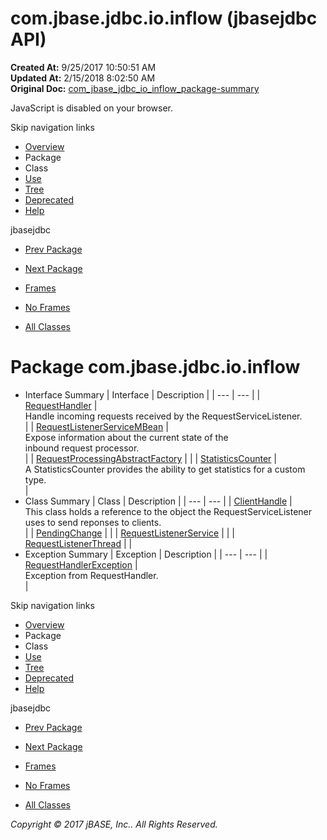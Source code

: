 # com.jbase.jdbc.io.inflow (jbasejdbc   API)

**Created At:** 9/25/2017 10:50:51 AM  
**Updated At:** 2/15/2018 8:02:50 AM  
**Original Doc:** [com_jbase_jdbc_io_inflow_package-summary](https://docs.jbase.com/39238-inflow/com_jbase_jdbc_io_inflow_package-summary)  

<!--<br>    try {<br>        if (location.href.indexOf('is-external=true') == -1) {<br>            parent.document.title="com.jbase.jdbc.io.inflow (jbasejdbc   API)";<br>        }<br>    }<br>    catch(err) {<br>    }<br>//-->
JavaScript is disabled on your browser.

Skip navigation links

- [Overview](../../../../../overview-summary.html)
- Package
- Class
- [Use](./../uses-of-package-com.jbase.jdbc.io.inflow-%28jbasejdbc---api%29)
- [Tree](./../com.jbase.jdbc.io.inflow-class-hierarchy-%28jbasejdbc---api%29)
- [Deprecated](../../../../../deprecated-list.html)
- [Help](../../../../../help-doc.html)


jbasejdbc <br>

- [Prev Package](./../../exception/com.jbase.jdbc.io.exception-%28jbasejdbc---api%29)
- [Next Package](./../../../protocol/com.jbase.jdbc.protocol-%28jbasejdbc---api%29)


- [Frames](./.)
- [No Frames](./.)


- [All Classes](../../../../../allclasses-noframe.html)


<!--<br>  allClassesLink = document.getElementById("allclasses\_navbar\_top");<br>  if(window==top) {<br>    allClassesLink.style.display = "block";<br>  }<br>  else {<br>    allClassesLink.style.display = "none";<br>  }<br>  //-->

# Package com.jbase.jdbc.io.inflow

- Interface Summary | Interface | Description |
| --- | --- |
| [RequestHandler](./../requesthandler-%28jbasejdbc---api%29 "interface in com.jbase.jdbc.io.inflow") | <br>Handle incoming requests received by the RequestServiceListener.<br> |
| [RequestListenerServiceMBean](./../requestlistenerservicembean-%28jbasejdbc---api%29 "interface in com.jbase.jdbc.io.inflow") | <br>Expose information about the current state of the<br> inbound request processor.<br> |
| [RequestProcessingAbstractFactory](./../requestprocessingabstractfactory-%28jbasejdbc-api%29 "interface in com.jbase.jdbc.io.inflow") |   |
| [StatisticsCounter](./../statisticscounter-%28jbasejdbc-api%29 "interface in com.jbase.jdbc.io.inflow") | <br>A StatisticsCounter provides the ability to get statistics for a custom type.<br> |
- Class Summary | Class | Description |
| --- | --- |
| [ClientHandle](./../clienthandle-%28jbasejdbc---api%29 "class in com.jbase.jdbc.io.inflow") | <br>This class holds a reference to the object the RequestServiceListener<br> uses to send reponses to clients.<br> |
| [PendingChange](./../pendingchange-%28jbasejdbc---api%29 "class in com.jbase.jdbc.io.inflow") |   |
| [RequestListenerService](./../requestlistenerservice-%28jbasejdbc---api%29 "class in com.jbase.jdbc.io.inflow") |   |
| [RequestListenerThread](./../requestlistenerthread-%28jbasejdbc-api%29 "class in com.jbase.jdbc.io.inflow") |   |
- Exception Summary | Exception | Description |
| --- | --- |
| [RequestHandlerException](./../requesthandlerexception-%28jbasejdbc---api%29 "class in com.jbase.jdbc.io.inflow") | <br>Exception from RequestHandler.<br> |

Skip navigation links

- [Overview](../../../../../overview-summary.html)
- Package
- Class
- [Use](./../uses-of-package-com.jbase.jdbc.io.inflow-%28jbasejdbc---api%29)
- [Tree](./../com.jbase.jdbc.io.inflow-class-hierarchy-%28jbasejdbc---api%29)
- [Deprecated](../../../../../deprecated-list.html)
- [Help](../../../../../help-doc.html)


jbasejdbc <br>

- [Prev Package](./../../exception/com.jbase.jdbc.io.exception-%28jbasejdbc---api%29)
- [Next Package](./../../../protocol/com.jbase.jdbc.protocol-%28jbasejdbc---api%29)


- [Frames](./.)
- [No Frames](./.)


- [All Classes](../../../../../allclasses-noframe.html)


<!--<br>  allClassesLink = document.getElementById("allclasses\_navbar\_bottom");<br>  if(window==top) {<br>    allClassesLink.style.display = "block";<br>  }<br>  else {<br>    allClassesLink.style.display = "none";<br>  }<br>  //-->

*Copyright © 2017 jBASE, Inc.. All Rights Reserved.*
